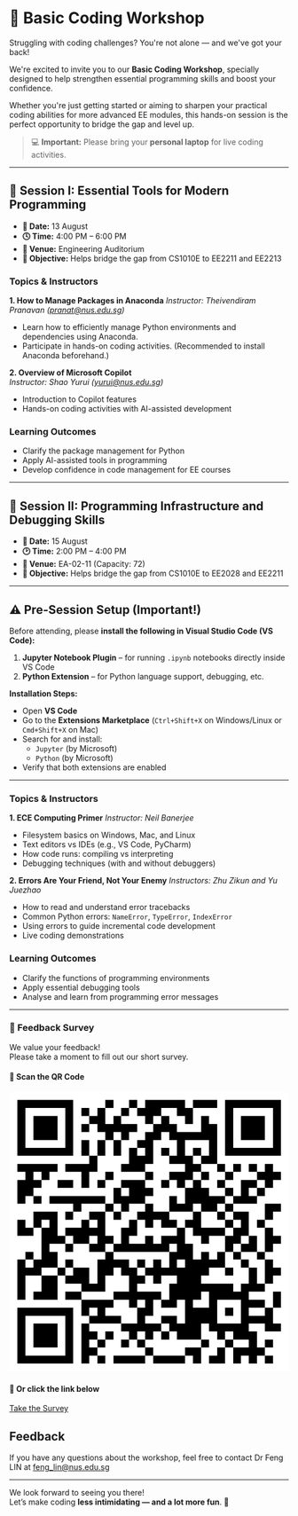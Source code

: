 # 🧠 Basic Coding Workshop

Struggling with coding challenges? You're not alone — and we've got your back!

We're excited to invite you to our **Basic Coding Workshop**, specially designed to help strengthen essential programming skills and boost your confidence.

Whether you're just getting started or aiming to sharpen your practical coding abilities for more advanced EE modules, this hands-on session is the perfect opportunity to bridge the gap and level up.

> 💻 **Important:** Please bring your **personal laptop** for live coding activities.

---

## 🔹 Session I: Essential Tools for Modern Programming

- **📅 Date:** 13 August  
- **🕓 Time:** 4:00 PM – 6:00 PM  
- **📍 Venue:** Engineering Auditorium  
- **🎯 Objective:** Helps bridge the gap from CS1010E to EE2211 and EE2213

### Topics & Instructors

**1. How to Manage Packages in Anaconda**
*Instructor: Theivendiram Pranavan (pranat@nus.edu.sg)*  
- Learn how to efficiently manage Python environments and dependencies using Anaconda.  
- Participate in hands-on coding activities. (Recommended to install Anaconda beforehand.)

**2. Overview of Microsoft Copilot**  
*Instructor: Shao Yurui (yurui@nus.edu.sg)*  
- Introduction to Copilot features  
- Hands-on coding activities with AI-assisted development

### Learning Outcomes
- Clarify the package management for Python  
- Apply AI-assisted tools in programming  
- Develop confidence in code management for EE courses

---

## 🔹 Session II: Programming Infrastructure and Debugging Skills

- **📅 Date:** 15 August  
- **🕑 Time:** 2:00 PM – 4:00 PM  
- **📍 Venue:** EA-02-11 (Capacity: 72)  
- **🎯 Objective:** Helps bridge the gap from CS1010E to EE2028 and EE2211

---

## ⚠️ Pre-Session Setup (Important!)

Before attending, please **install the following in Visual Studio Code (VS Code):**

1. **Jupyter Notebook Plugin** – for running `.ipynb` notebooks directly inside VS Code  
2. **Python Extension** – for Python language support, debugging, etc.  

**Installation Steps:**
- Open **VS Code**
- Go to the **Extensions Marketplace** (`Ctrl+Shift+X` on Windows/Linux or `Cmd+Shift+X` on Mac)
- Search for and install:
  - `Jupyter` (by Microsoft)
  - `Python` (by Microsoft)
- Verify that both extensions are enabled

---

### Topics & Instructors

**1. ECE Computing Primer**
*Instructor: Neil Banerjee*  
- Filesystem basics on Windows, Mac, and Linux  
- Text editors vs IDEs (e.g., VS Code, PyCharm)  
- How code runs: compiling vs interpreting  
- Debugging techniques (with and without debuggers)  
<!-- - Basic command line tools (cd, ls, cp, mv, etc.) -->

**2. Errors Are Your Friend, Not Your Enemy**
*Instructors: Zhu Zikun and Yu Juezhao*  
- How to read and understand error tracebacks  
- Common Python errors: `NameError`, `TypeError`, `IndexError`  
- Using errors to guide incremental code development  
- Live coding demonstrations

### Learning Outcomes
- Clarify the functions of programming environments  
- Apply essential debugging tools  
- Analyse and learn from programming error messages

---

### 📝 Feedback Survey

We value your feedback!  
Please take a moment to fill out our short survey.

#### 📱 Scan the QR Code
![Survey QR Code](Survey/qr_code_session2.png)

#### 🔗 Or click the link below
[Take the Survey](https://forms.office.com/r/82GGhUESxZ?origin=lprLink)

## Feedback
If you have any questions about the workshop, feel free to contact Dr Feng LIN at feng_lin@nus.edu.sg 

---

We look forward to seeing you there!  
Let’s make coding **less intimidating — and a lot more fun**. 🚀
